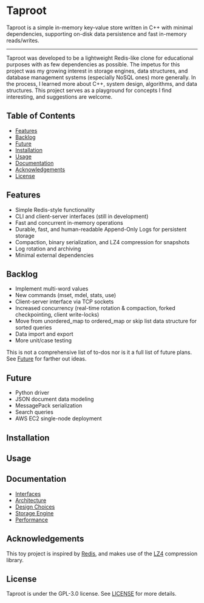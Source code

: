 # Taproot

Taproot is a simple in-memory key-value store written in C++ with minimal dependencies, supporting on-disk data persistence and fast in-memory reads/writes.

-----

Taproot was developed to be a lightweight Redis-like clone for educational purposes with as few dependencies as possible. The impetus for this project was my growing interest in storage engines, data structures, and database management systems (especially NoSQL ones) more generally. In the process, I learned more about C++, system design, algorithms, and data structures. This project serves as a playground for concepts I find interesting, and suggestions are welcome.

## Table of Contents

- [Features](#features)
- [Backlog](#backlog)
- [Future](#future)
- [Installation](#installation)
- [Usage](#usage)
- [Documentation](#documentation)
- [Acknowledgements](#acknowledgements)
- [License](#license)

## Features

- Simple Redis-style functionality
- CLI and client-server interfaces (still in development)
- Fast and concurrent in-memory operations
- Durable, fast, and human-readable Append-Only Logs for persistent storage
- Compaction, binary serialization, and LZ4 compression for snapshots
- Log rotation and archiving
- Minimal external dependencies

## Backlog

- Implement multi-word values
- New commands (mset, mdel, stats, use)
- Client-server interface via TCP sockets
- Increased concurrency (real-time rotation & compaction, forked checkpointing, client write-locks)
- Move from unordered_map to ordered_map or skip list data structure for sorted queries
- Data import and export
- More unit/case testing

This is not a comprehensive list of to-dos nor is it a full list of future plans. See [Future](#future) for farther out ideas.

## Future

- Python driver
- JSON document data modeling
- MessagePack serialization
- Search queries
- AWS EC2 single-node deployment

## Installation

## Usage

## Documentation

- [Interfaces](docs/interfaces.md)
- [Architecture](docs/architecture.md)
- [Design Choices](docs/design-choices.md)
- [Storage Engine](docs/storage.md)
- [Performance](docs/performance.md)

## Acknowledgements

This toy project is inspired by [Redis](https://github.com/redis/redis), and makes use of the [LZ4](https://github.com/lz4/lz4) compression library.

## License

Taproot is under the GPL-3.0 license. See [LICENSE](LICENSE) for more details.